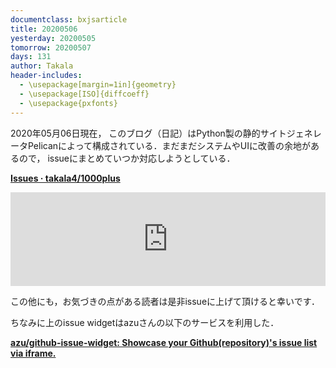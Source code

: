 ```yaml
---
documentclass: bxjsarticle
title: 20200506
yesterday: 20200505
tomorrow: 20200507
days: 131
author: Takala
header-includes:
  - \usepackage[margin=1in]{geometry}
  - \usepackage[ISO]{diffcoeff}
  - \usepackage{pxfonts}
---
```



2020年05月06日現在，
このブログ（日記）はPython製の静的サイトジェネレータPelicanによって構成されている．まだまだシステムやUIに改善の余地があるので，
issueにまとめていつか対応しようとしている．


**[Issues · takala4/1000plus](https://github.com/takala4/1000plus/issues)**

<iframe src="https://azu.github.io/github-issue-widget/?owner=takala4&repo=1000plus&limit=10" allowtransparency="true" frameborder="0" scrolling="0" width="100%"></iframe>


この他にも，お気づきの点がある読者は是非issueに上げて頂けると幸いです．


ちなみに上のissue widgetはazuさんの以下のサービスを利用した．

**[azu/github-issue-widget: Showcase your Github(repository)'s issue list via iframe.](https://github.com/azu/github-issue-widget)**
